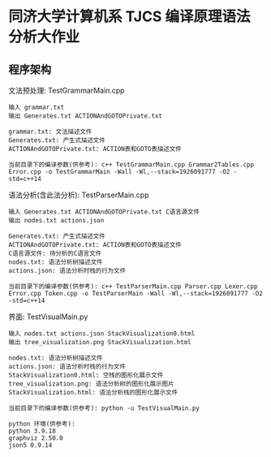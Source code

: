 # 同济大学计算机系 TJCS 编译原理语法分析大作业

## 程序架构

文法预处理: TestGrammarMain.cpp

	输入 grammar.txt 
	输出 Generates.txt ACTIONAndGOTOPrivate.txt

	grammar.txt: 文法描述文件
	Generates.txt: 产生式描述文件
	ACTIONAndGOTOPrivate.txt: ACTION表和GOTO表描述文件

	当前目录下的编译参数(供参考): c++ TestGrammarMain.cpp Grammar2Tables.cpp Error.cpp -o TestGrammarMain -Wall -Wl,--stack=1926091777 -O2 -std=c++14

语法分析(含此法分析): TestParserMain.cpp

	输入 Generates.txt ACTIONAndGOTOPrivate.txt C语言源文件
	输出 nodes.txt actions.json
	
	Generates.txt: 产生式描述文件
	ACTIONAndGOTOPrivate.txt: ACTION表和GOTO表描述文件
	C语言源文件: 待分析的C语言文件
	nodes.txt: 语法分析树描述文件
	actions.json: 语法分析时栈的行为文件

	当前目录下的编译参数(供参考): c++ TestParserMain.cpp Parser.cpp Lexer.cpp Error.cpp Token.cpp -o TestParserMain -Wall -Wl,--stack=1926091777 -O2 -std=c++14

界面: TestVisualMain.py

	输入 nodes.txt actions.json StackVisualization0.html
	输出 tree_visualization.png StackVisualization.html
	
	nodes.txt: 语法分析树描述文件
	actions.json: 语法分析时栈的行为文件
	StackVisualization0.html: 空栈的图形化展示文件
	tree_visualization.png: 语法分析树的图形化展示图片
	StackVisualization.html: 语法分析栈的图形化展示文件

	当前目录下的编译参数(供参考): python -u TestVisualMain.py

	python 环境(供参考):
	python 3.9.18
	graphviz 2.50.0
	json5 0.9.14
	
